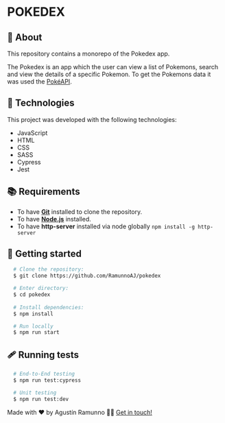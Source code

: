 # POKEDEX

## :page_with_curl: About
This repository contains a monorepo of the Pokedex app.

The Pokedex is an app which the user can view a list of Pokemons, search and view the details of a specific Pokemon. To get the Pokemons data it was used the [PokéAPI](https://pokeapi.co/).

## :hammer: Technologies

This project was developed with the following technologies:

- JavaScript
- HTML
- CSS
- SASS
- Cypress
- Jest

## :books: Requirements
- To have [**Git**](https://git-scm.com/) installed to clone the repository.
- To have [**Node.js**](https://nodejs.org/en/) installed.
- To have **http-server** installed via node globally `npm install -g http-server`

## :rocket: Getting started
``` bash
  # Clone the repository:
  $ git clone https://github.com/RamunnoAJ/pokedex

  # Enter directory:
  $ cd pokedex
  
  # Install dependencies:
  $ npm install

  # Run locally
  $ npm run start
```

## 🩹 Running tests
``` bash 
  # End-to-End testing
  $ npm run test:cypress

  # Unit testing
  $ npm run test:dev
```



Made with ❤️ by Agustín Ramunno 👋🏻 [Get in touch!](https://github.com/RamunnoAJ)
